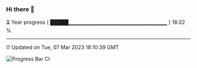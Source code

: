 ### Hi there 👋

⏳ Year progress { █████▁▁▁▁▁▁▁▁▁▁▁▁▁▁▁▁▁▁▁▁▁▁▁▁▁ } 18.02 %

---

⏰ Updated on Tue, 07 Mar 2023 18:10:39 GMT

![Progress Bar CI](https://github.com/Shyam-Makwana/GitHub-Actions-Demo/workflows/Progress%20Bar%20CI/badge.svg)

